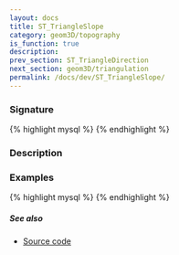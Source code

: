 ```yaml
---
layout: docs
title: ST_TriangleSlope
category: geom3D/topography
is_function: true
description: 
prev_section: ST_TriangleDirection
next_section: geom3D/triangulation
permalink: /docs/dev/ST_TriangleSlope/
---
```


### Signature

{% highlight mysql %}
{% endhighlight %}

### Description

### Examples

{% highlight mysql %}
{% endhighlight %}

##### See also

* <a href="https://github.com/irstv/H2GIS/blob/51910b27b5dc2b3b4353bb43a683f8649628ea8d/h2spatial-ext/src/main/java/org/h2gis/h2spatialext/function/spatial/topography/ST_TriangleSlope.java" target="_blank">Source code</a>

